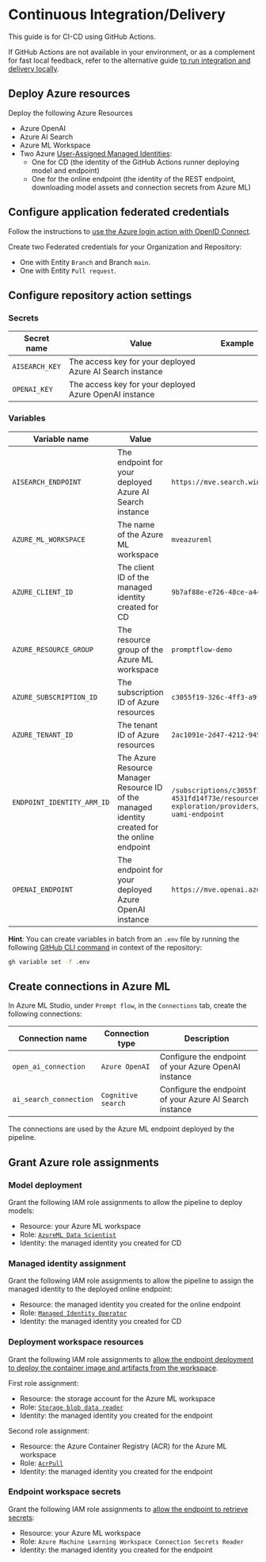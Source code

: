 # Continuous Integration/Delivery

This guide is for CI-CD using GitHub Actions.

If GitHub Actions are not available in your environment, or as a complement for fast local feedback, refer to the alternative guide [to run integration and delivery locally](manual-delivery.md).

## Deploy Azure resources

Deploy the following Azure Resources

- Azure OpenAI
- Azure AI Search
- Azure ML Workspace
- Two Azure [User-Assigned Managed Identities](https://learn.microsoft.com/en-us/entra/identity/managed-identities-azure-resources/how-manage-user-assigned-managed-identities):
  - One for CD (the identity of the GitHub Actions runner deploying model and endpoint)
  - One for the online endpoint (the identity of the REST endpoint, downloading model assets and connection secrets from Azure ML)

## Configure application federated credentials

Follow the instructions to [
use the Azure login action with OpenID Connect](https://learn.microsoft.com/en-us/azure/developer/github/connect-from-azure?tabs=azure-portal%2Clinux#use-the-azure-login-action-with-openid-connect).

Create two Federated credentials for your Organization and Repository:

- One with Entity `Branch` and Branch `main`.
- One with Entity `Pull request`.

## Configure repository action settings

### Secrets

| Secret name    | Value                                                     | Example |
| -------------- | --------------------------------------------------------- | ------- |
| `AISEARCH_KEY` | The access key for your deployed Azure AI Search instance |         |
| `OPENAI_KEY`   | The access key for your deployed Azure OpenAI instance    |         |

### Variables

| Variable name              | Value                                                        | Example                                                      |
| -------------------------- | ------------------------------------------------------------ | ------------------------------------------------------------ |
| `AISEARCH_ENDPOINT`        | The endpoint for your deployed Azure AI Search instance      | `https://mve.search.windows.net`                             |
| `AZURE_ML_WORKSPACE`       | The name of the Azure ML workspace                           | `mveazureml`                                                 |
| `AZURE_CLIENT_ID`          | The client ID of the managed identity created for CD         | `9b7af88e-e726-48ce-a44d-9dc8c947fc4b`                       |
| `AZURE_RESOURCE_GROUP`     | The resource group of the Azure ML workspace                 | `promptflow-demo`                                            |
| `AZURE_SUBSCRIPTION_ID`    | The subscription ID of Azure resources                       | `c3055f19-326c-4ff3-a9f7-4531fd14f73e`                       |
| `AZURE_TENANT_ID`          | The tenant ID of Azure resources                             | `2ac1091e-2d47-4212-9453-0ca0db6c21d7`                       |
| `ENDPOINT_IDENTITY_ARM_ID` | The Azure Resource Manager Resource ID of the managed identity created for the online endpoint | `/subscriptions/c3055f19-326c-4ff3-a9f7-4531fd14f73e/resourceGroups/algattik-ai-exploration/providers/Microsoft.ManagedIdentity/userAssignedIdentities/mve-uami-endpoint` |
| `OPENAI_ENDPOINT`          | The endpoint for your deployed Azure OpenAI instance         | `https://mve.openai.azure.com`                               |

**Hint**: You can create variables in batch from an `.env` file by running the following [GitHub CLI
command](https://cli.github.com/manual/gh_variable_set) in context of the repository:

```bash
gh variable set -f .env
```

## Create connections in Azure ML

In Azure ML Studio, under `Prompt flow`, in the `Connections` tab, create the following connections:

| Connection name        | Connection type    | Description                                             |
| ---------------------- | ------------------ | ------------------------------------------------------- |
| `open_ai_connection`   | `Azure OpenAI`     | Configure the endpoint of your Azure OpenAI instance    |
| `ai_search_connection` | `Cognitive search` | Configure the endpoint of your Azure AI Search instance |

The connections are used by the Azure ML endpoint deployed by the pipeline.

## Grant Azure role assignments

### Model deployment

Grant the following IAM role assignments to allow the pipeline to deploy models:

- Resource: your Azure ML workspace
- Role: [`AzureML Data Scientist`](https://learn.microsoft.com/en-us/azure/role-based-access-control/built-in-roles#azureml-data-scientist)
- Identity: the managed identity you created for CD

### Managed identity assignment

Grant the following IAM role assignments to allow  the pipeline to assign the managed identity to the deployed online endpoint:

- Resource: the managed identity you created for the online endpoint
- Role: [`Managed Identity Operator`](https://learn.microsoft.com/en-us/azure/role-based-access-control/built-in-roles#managed-identity-operator)
- Identity: the managed identity you created for CD

### Deployment workspace resources

Grant the following IAM role assignments to [allow the endpoint deployment to deploy the container image and artifacts from the workspace](https://learn.microsoft.com/en-us/azure/machine-learning/how-to-troubleshoot-online-endpoints?view=azureml-api-2&tabs=cli#authorization-error).

First role assignment:

- Resource: the storage account for the Azure ML workspace
- Role: [`Storage blob data reader`](https://learn.microsoft.com/en-us/azure/role-based-access-control/built-in-roles#storage-blob-data-reader)
- Identity: the managed identity you created for the endpoint

Second role assignment:

- Resource: the Azure Container Registry (ACR) for the Azure ML workspace
- Role: [`AcrPull`](https://learn.microsoft.com/en-us/azure/role-based-access-control/built-in-roles#acrpull)
- Identity: the managed identity you created for the endpoint

### Endpoint workspace secrets

Grant the following IAM role assignments to [allow the endpoint to retrieve secrets](https://aka.ms/pf-deploy-identity):

- Resource: your Azure ML workspace
- Role: `Azure Machine Learning Workspace Connection Secrets Reader`
- Identity: the managed identity you created for the endpoint
